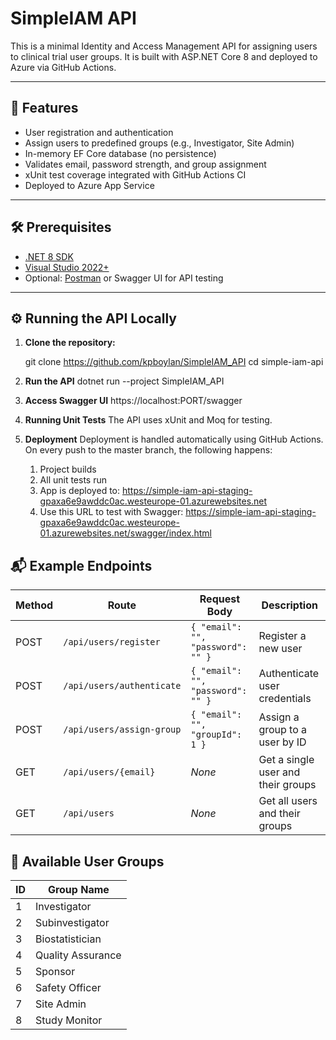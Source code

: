 # SimpleIAM API

This is a minimal Identity and Access Management API for assigning users to clinical trial user groups. It is built with ASP.NET Core 8 and deployed to Azure via GitHub Actions.

---

## 🚀 Features

- User registration and authentication
- Assign users to predefined groups (e.g., Investigator, Site Admin)
- In-memory EF Core database (no persistence)
- Validates email, password strength, and group assignment
- xUnit test coverage integrated with GitHub Actions CI
- Deployed to Azure App Service

---

## 🛠️ Prerequisites

- [.NET 8 SDK](https://dotnet.microsoft.com/en-us/download)
- [Visual Studio 2022+](https://visualstudio.microsoft.com/)
- Optional: [Postman](https://www.postman.com/) or Swagger UI for API testing

---

## ⚙️ Running the API Locally

1. **Clone the repository:**

   git clone https://github.com/kpboylan/SimpleIAM_API
   cd simple-iam-api

2. **Run the API**
    dotnet run --project SimpleIAM_API

3. **Access Swagger UI**
    https://localhost:PORT/swagger

4. **Running Unit Tests**
    The API uses xUnit and Moq for testing.

5. **Deployment**
    Deployment is handled automatically using GitHub Actions.
    On every push to the master branch, the following happens:
    1. Project builds
    2. All unit tests run
    3. App is deployed to:
        https://simple-iam-api-staging-gpaxa6e9awddc0ac.westeurope-01.azurewebsites.net
    4. Use this URL to test with Swagger:
        https://simple-iam-api-staging-gpaxa6e9awddc0ac.westeurope-01.azurewebsites.net/swagger/index.html

## 📬 Example Endpoints

| Method | Route                       | Request Body                      | Description                        |
|--------|-----------------------------|-----------------------------------|------------------------------------|
| POST   | `/api/users/register`       | `{ "email": "", "password": "" }`| Register a new user                |
| POST   | `/api/users/authenticate`   | `{ "email": "", "password": "" }`| Authenticate user credentials      |
| POST   | `/api/users/assign-group`   | `{ "email": "", "groupId": 1 }`  | Assign a group to a user by ID     |
| GET    | `/api/users/{email}`        | _None_                            | Get a single user and their groups |
| GET    | `/api/users`                | _None_                            | Get all users and their groups     |

## 👥 Available User Groups

| ID | Group Name           |
|----|----------------------|
| 1  | Investigator         |
| 2  | Subinvestigator      |
| 3  | Biostatistician      |
| 4  | Quality Assurance    |
| 5  | Sponsor              |
| 6  | Safety Officer       |
| 7  | Site Admin           |
| 8  | Study Monitor        |

